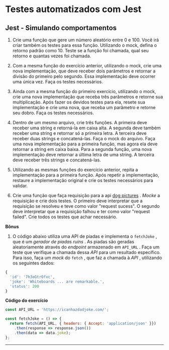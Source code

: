 # Testes automatizados com Jest
## Jest - Simulando comportamentos

1.  Crie uma função que gere um número aleatório entre 0 e 100. Você irá criar também os testes para essa função. Utilizando o mock, defina o retorno padrão como 10. Teste se a função foi chamada, qual seu retorno e quantas vezes foi chamada.
    
2.  Com a mesma função do exercício anterior, utilizando o mock, crie uma nova implementação, que deve receber dois parâmetros e retornar a divisão do primeiro pelo segundo. Essa implementação deve ocorrer uma única vez. Faça os testes necessários.
    
3.  Ainda com a mesma função do primeiro exercício, utilizando o mock, crie uma nova implementação que receba três parâmetros e retorne sua multiplicação. Após fazer os devidos testes para ela, resete sua implementação e crie uma nova, que receba um parâmetro e retorne seu dobro. Faça os testes necessários.
    
4.  Dentro de um mesmo arquivo, crie três funções. A primeira deve receber uma string e retorná-la em caixa alta. A segunda deve também receber uma string e retornar só a primeira letra. A terceira deve receber duas strings e concatená-las. Faça o mock do arquivo. Faça uma nova implementação para a primeira função, mas agora ela deve retornar a string em caixa baixa. Para a segunda função, uma nova implementação deve retornar a última letra de uma string. A terceira deve receber três strings e concatená-las.
    
5.  Utilizando as mesmas funções do exercício anterior, repita a implementação para a primeira função. Após repetir a implementação, restaure a implementação original e crie os testes necessários para validar.
    
6.  Crie uma função que faça requisição para a api  [dog pictures](https://dog.ceo/dog-api/) .  _Mocke_ a requisição e crie dois testes. O primeiro deve interpretar que a requisição se resolveu e teve como valor "request sucess". O segundo deve interpretar que a requisição falhou e ter como valor "request failed". Crie todos os testes que achar necessário.
    

**Bônus**

1.  O código abaixo utiliza uma API de piadas e implementa o  `fetchJoke`  , que é um  _gerador de piadas ruins_ . As piadas são geradas aleatoriamente através do  _endpoint_ armazenado em  `API_URL`  . Faça um teste que verifique a chamada dessa  _API_ para um resultado específico. Para isso, faça um  _mock_ do  `fetch`  , que faz a chamada à  _API_ , utilizando os seguintes dados:



```javascript
{
  'id': '7h3oGtrOfxc',
  'joke': 'Whiteboards ... are remarkable.',
  'status': 200
}
```

**Código do exercício**



```javascript
const API_URL = 'https://icanhazdadjoke.com/';

const fetchJoke = () => {
  return fetch(API_URL, { headers: { Accept: 'application/json' }})
    .then(response => response.json())
    .then(data => data.joke);
};
```

----------
